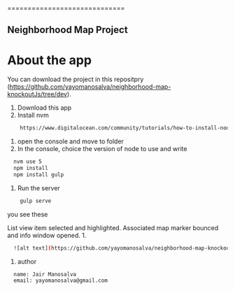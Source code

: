 =============================
## Neighborhood Map Project
# About the app
You can download the project in this repositpry
(https://github.com/yayomanosalva/neighborhood-map-knockoutJs/tree/dev).

1. Download this app
1. Install nvm

```bash
    https://www.digitalocean.com/community/tutorials/how-to-install-node-js-with-nvm-node-version-manager-on-a-vps
```

1. open the console and move to folder
1. In the console, choice the version of node to use and write

  ```bash
    nvm use 5
    npm install
    npm install gulp
  ```

1. Run the server

```bash
    gulp serve
```

you see these

List view item selected and highlighted. Associated map marker bounced and info window opened.
1. 

  ```bash
    ![alt text](https://github.com/yayomanosalva/neighborhood-map-knockoutJs/blob/master/src/images/screen.png "app")
  ```

1. author
  ```bash
    name: Jair Manosalva
    email: yayomanosalva@gmail.com
  ```
